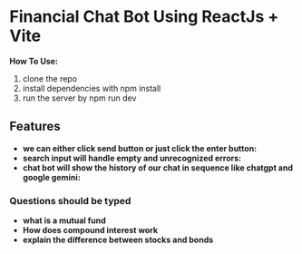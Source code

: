 # Financial Chat Bot Using ReactJs + Vite 

**How To Use:**
1. clone the repo
2. install dependencies with npm install
3. run the server by npm run dev

## Features 
- **we can either click send button or just click the enter button:**
- **search input will handle empty and unrecognized errors:**
- **chat bot will show the history of our chat in sequence like chatgpt and google gemini:**


### Questions should be typed 
- **what is a mutual fund**
- **How does compound interest work**
- **explain the difference between stocks and bonds**
